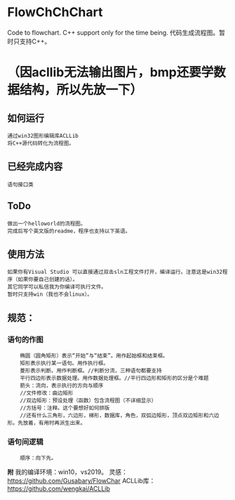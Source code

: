  # FlowChChChart
  Code to flowchart. C++ support only  for the time being.
  代码生成流程图。暂时只支持C++。
 # （因acllib无法输出图片，bmp还要学数据结构，所以先放一下）

  ## 如何运行
    通过win32图形编辑库ACLLib
    将C++源代码转化为流程图。

  ## 已经完成内容
    语句接口类

  ## ToDo
    做出一个helloworld的流程图。
    完成后写个英文版的readme，程序也支持以下英语。

  ## 使用方法
    如果你有Visual Studio 可以直接通过双击sln工程文件打开，编译运行。注意这是win32程序（如果你要自己创建的话）。
    其它同学可以私信我为你编译可执行文件。
    暂时只支持win（我也不会linux）。

  ## 规范：
   ### 语句的作图
        椭圆（圆角矩形）表示“开始”与“结束”。用作起始框和结束框。
        矩形表示执行某一语句。用作执行框。
        菱形表示判断。用作判断框。//判断分流，三种语句都要支持
        平行四边形表示数据处理。用作数据处理框。//平行四边形和矩形的区分是个难题
        箭头：流向，表示执行的方向与顺序
        //文件修改：曲边矩形
        //双边矩形：预设处理（函数）包含流程图（不详细显示）
        //方括号：注释。这个要想好如何排版
        //还有什么三角形，六边形，梯形，数据库，角色，双弧边矩形，顶点双边矩形和六边形。先放着，有用时再派生出来。
   ### 语句间逻辑
        顺序：向下先。

  **附**
  我的编译环境：win10，vs2019。
  灵感：https://github.com/Gusabary/FlowChar
  ACLLib库：https://github.com/wengkai/ACLLib
